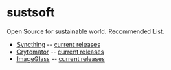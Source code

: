 # sustsoft
Open Source for sustainable world.
Recommended List.
* [Syncthing](https://syncthing.net/) -- [current releases](https://github.com/syncthing/syncthing/releases)
* [Crytomator](https://cryptomator.org/) -- [current releases](https://github.com/cryptomator/cryptomator/releases)
* [ImageGlass](https://imageglass.org/) -- [current releases](https://github.com/d2phap/ImageGlass/releases)
